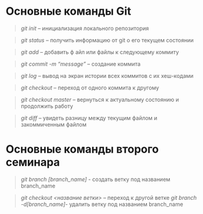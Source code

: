 # Основные команды Git

>*git init* – инициализация локального репозитория

>*git status* – получить информацию от git о его текущем состоянии

>*git add* – добавить ф
айл или файлы к следующему коммиту

>*git commit -m “message”* – создание коммита

>*git log* – вывод на экран истории всех коммитов с их хеш-кодами

>*git checkout* – переход от одного коммита к другому

>*git checkout master* – вернуться к актуальному состоянию и продолжить работу

>*git diff* – увидеть разницу между текущим файлом и закоммиченным файлом

# Основные команды второго семинара

> *git branch [branch_name]* - создать ветку под названием branch_name

> *git checkout <название ветки>* – переход к другой ветке
>*git branch -d[branch_name]*- удалить ветку под названием branch_name

